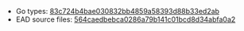 * Go types: [83c724b4bae030832bb4859a58393d88b33ed2ab](https://github.com/NYULibraries/dlts-finding-aids-ead-go-packages/commit/83c724b4bae030832bb4859a58393d88b33ed2ab)
* EAD source files: [564caedbebca0286a79b141c01bcd8d34abfa0a2](https://github.com/NYULibraries/dlts-finding-aids-ead-sample-set-1/commit/564caedbebca0286a79b141c01bcd8d34abfa0a2)
